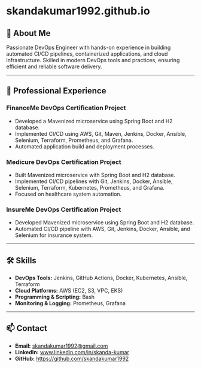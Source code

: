 # skandakumar1992.github.io

## 👤 About Me
Passionate DevOps Engineer with hands-on experience in building automated CI/CD pipelines, containerized applications, and cloud infrastructure. Skilled in modern DevOps tools and practices, ensuring efficient and reliable software delivery.

---

## 💼 Professional Experience

### FinanceMe DevOps Certification Project
- Developed a Mavenized microservice using Spring Boot and H2 database.
- Implemented CI/CD using AWS, Git, Maven, Jenkins, Docker, Ansible, Selenium, Terraform, Prometheus, and Grafana.
- Automated application build and deployment processes.

### Medicure DevOps Certification Project
- Built Mavenized microservice with Spring Boot and H2 database.
- Implemented CI/CD pipelines with Git, Jenkins, Docker, Ansible, Selenium, Terraform, Kubernetes, Prometheus, and Grafana.
- Focused on healthcare system automation.

### InsureMe DevOps Certification Project
- Developed Mavenized microservice using Spring Boot and H2 database.
- Automated CI/CD pipeline with AWS, Git, Jenkins, Docker, Ansible, and Selenium for insurance system.

---

## 🛠️ Skills
- **DevOps Tools:** Jenkins, GitHub Actions, Docker, Kubernetes, Ansible, Terraform
- **Cloud Platforms:** AWS (EC2, S3, VPC, EKS)
- **Programming & Scripting:** Bash
- **Monitoring & Logging:** Prometheus, Grafana
  
---

## 📫 Contact
- **Email:** skandakumar1992@gmail.com
- **LinkedIn:** www.linkedin.com/in/skanda-kumar
- **GitHub:** https://github.com/skandakumar1992
